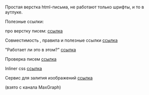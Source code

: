  Простая верстка html-письма, не работают только шрифты, и то в аутлуке.

 Полезные ссылки: 

 про верстку писем: [ссылка](https://blog.maxgraph.ru/verstka-html-pisem-chast-1/)


 Совместимость , правила и полезные ссылки [ссылка](https://docs.google.com/spreadsheets/d/13KQyB75E4sZp3SdVd68QWg1NH2c5kkP9ZMFCML4SQaA/edit#gid=0)


 "Работает ли это в этом?"   [ссылка](https://caniuse.email/)


Проверка писем [ссылка](https://putsmail.com/)


Inliner css [ссылка](https://putsmail.com/inliner)


Сервис для залития изображений [ссылка](https://radikal.ru/)

(взято с канала MaxGraph)